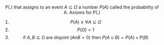 
$$\text{P(.) that assigns to an event  } A \subseteq \Omega \text{ a number } P(A) \text { called the probability of A. Axioms for P(.)}$$
1) $$P(A) \geq \forall A\subseteq \Omega$$
2) $$P(\Omega)=1$$
3) $$\text{if } A, B \subseteq \Omega \text{ are disjoint } (AnB=0) \text{ then } P(A \cup B)  = P(A) + P(B)$$
